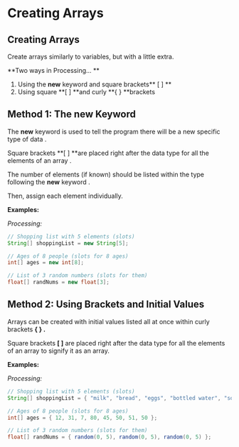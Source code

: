 # Creating Arrays

## Creating Arrays

Create arrays similarly to variables, but with a little extra.

**Two ways in Processing…**

1. Using the **new** keyword and square brackets** \[ ]   **
2. Using square **\[ ] **and curly **{ } **brackets

## Method 1: The new Keyword

The **new** keyword is used to tell the program there will be a new specific type of data.

Square brackets **\[ ] **are placed right after the data type for all the elements of an array.

The number of elements (if known) should be listed within the type following the **new** keyword.

Then, assign each element individually.

**Examples:**

_Processing:_

```java
// Shopping list with 5 elements (slots)
String[] shoppingList = new String[5];

// Ages of 8 people (slots for 8 ages)
int[] ages = new int[8];

// List of 3 random numbers (slots for them)
float[] randNums = new float[3];
```

## Method 2: Using Brackets and Initial Values

Arrays can be created with initial values listed all at once within curly brackets **{ }.**

Square brackets **\[ ]** are placed right after the data type for all the elements of an array to signify it as an array.

**Examples:**

_Processing:_

```java
// Shopping list with 5 elements (slots)
String[] shoppingList = { "milk", "bread", "eggs", "bottled water", "soda" };

// Ages of 8 people (slots for 8 ages)
int[] ages = { 12, 31, 7, 80, 45, 50, 51, 50 };

// List of 3 random numbers (slots for them)
float[] randNums = { random(0, 5), random(0, 5), random(0, 5) };
```



